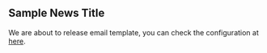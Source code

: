 ## Sample News Title
We are about to release email template, you can check the configuration at [here](/system/email).

